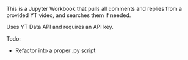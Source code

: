 This is a Jupyter Workbook that pulls all comments and replies from a provided YT video, and searches them if needed.

Uses YT Data API and requires an API key.

Todo: 
- Refactor into a proper .py script
